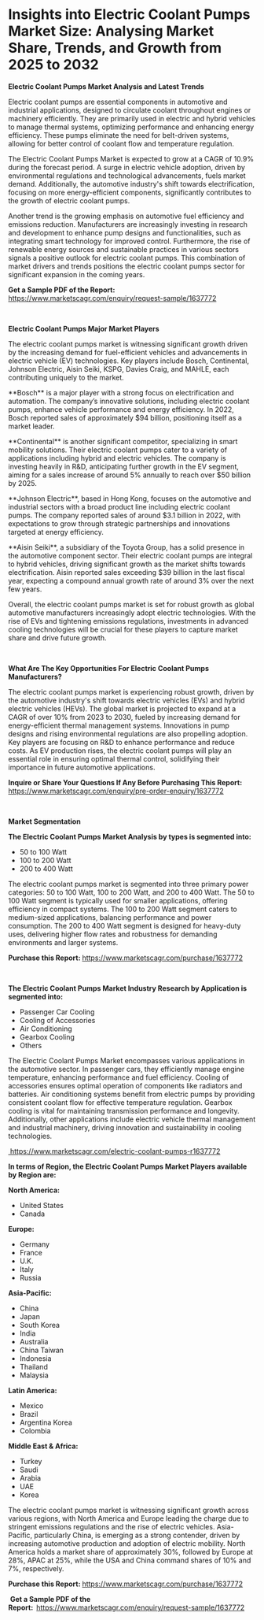 <p><h1>Insights into Electric Coolant Pumps Market Size: Analysing Market Share, Trends, and Growth from 2025 to 2032</h1></p><p><strong>Electric Coolant Pumps Market Analysis and Latest Trends</strong></p>
<p><p>Electric coolant pumps are essential components in automotive and industrial applications, designed to circulate coolant throughout engines or machinery efficiently. They are primarily used in electric and hybrid vehicles to manage thermal systems, optimizing performance and enhancing energy efficiency. These pumps eliminate the need for belt-driven systems, allowing for better control of coolant flow and temperature regulation.</p><p>The Electric Coolant Pumps Market is expected to grow at a CAGR of 10.9% during the forecast period. A surge in electric vehicle adoption, driven by environmental regulations and technological advancements, fuels market demand. Additionally, the automotive industry's shift towards electrification, focusing on more energy-efficient components, significantly contributes to the growth of electric coolant pumps. </p><p>Another trend is the growing emphasis on automotive fuel efficiency and emissions reduction. Manufacturers are increasingly investing in research and development to enhance pump designs and functionalities, such as integrating smart technology for improved control. Furthermore, the rise of renewable energy sources and sustainable practices in various sectors signals a positive outlook for electric coolant pumps. This combination of market drivers and trends positions the electric coolant pumps sector for significant expansion in the coming years.</p></p>
<p><strong>Get a Sample PDF of the Report:&nbsp;</strong> <a href="https://www.marketscagr.com/enquiry/request-sample/1637772?utm_campaign=3040&utm_medium=2&utm_source=Github&utm_content=ia&utm_term=18042025&utm_id=electric-coolant-pumps">https://www.marketscagr.com/enquiry/request-sample/1637772</a></p>
<p>&nbsp;</p>
<p><strong>Electric Coolant Pumps Major Market Players</strong></p>
<p><p>The electric coolant pumps market is witnessing significant growth driven by the increasing demand for fuel-efficient vehicles and advancements in electric vehicle (EV) technologies. Key players include Bosch, Continental, Johnson Electric, Aisin Seiki, KSPG, Davies Craig, and MAHLE, each contributing uniquely to the market.</p><p>**Bosch** is a major player with a strong focus on electrification and automation. The company’s innovative solutions, including electric coolant pumps, enhance vehicle performance and energy efficiency. In 2022, Bosch reported sales of approximately $94 billion, positioning itself as a market leader.</p><p>**Continental** is another significant competitor, specializing in smart mobility solutions. Their electric coolant pumps cater to a variety of applications including hybrid and electric vehicles. The company is investing heavily in R&D, anticipating further growth in the EV segment, aiming for a sales increase of around 5% annually to reach over $50 billion by 2025.</p><p>**Johnson Electric**, based in Hong Kong, focuses on the automotive and industrial sectors with a broad product line including electric coolant pumps. The company reported sales of around $3.1 billion in 2022, with expectations to grow through strategic partnerships and innovations targeted at energy efficiency.</p><p>**Aisin Seiki**, a subsidiary of the Toyota Group, has a solid presence in the automotive component sector. Their electric coolant pumps are integral to hybrid vehicles, driving significant growth as the market shifts towards electrification. Aisin reported sales exceeding $39 billion in the last fiscal year, expecting a compound annual growth rate of around 3% over the next few years.</p><p>Overall, the electric coolant pumps market is set for robust growth as global automotive manufacturers increasingly adopt electric technologies. With the rise of EVs and tightening emissions regulations, investments in advanced cooling technologies will be crucial for these players to capture market share and drive future growth.</p></p>
<p>&nbsp;</p>
<p><strong>What Are The Key Opportunities For Electric Coolant Pumps Manufacturers?</strong></p>
<p><p>The electric coolant pumps market is experiencing robust growth, driven by the automotive industry's shift towards electric vehicles (EVs) and hybrid electric vehicles (HEVs). The global market is projected to expand at a CAGR of over 10% from 2023 to 2030, fueled by increasing demand for energy-efficient thermal management systems. Innovations in pump designs and rising environmental regulations are also propelling adoption. Key players are focusing on R&D to enhance performance and reduce costs. As EV production rises, the electric coolant pumps will play an essential role in ensuring optimal thermal control, solidifying their importance in future automotive applications.</p></p>
<p><strong>Inquire or Share Your Questions If Any Before Purchasing This Report:</strong> <a href="https://www.marketscagr.com/enquiry/pre-order-enquiry/1637772?utm_campaign=3040&utm_medium=2&utm_source=Github&utm_content=ia&utm_term=18042025&utm_id=electric-coolant-pumps">https://www.marketscagr.com/enquiry/pre-order-enquiry/1637772</a></p>
<p>&nbsp;</p>
<p><strong>Market Segmentation</strong></p>
<p><strong>The Electric Coolant Pumps Market Analysis by types is segmented into:</strong></p>
<p><ul><li>50 to 100 Watt</li><li>100 to 200 Watt</li><li>200 to 400 Watt</li></ul></p>
<p><p>The electric coolant pumps market is segmented into three primary power categories: 50 to 100 Watt, 100 to 200 Watt, and 200 to 400 Watt. The 50 to 100 Watt segment is typically used for smaller applications, offering efficiency in compact systems. The 100 to 200 Watt segment caters to medium-sized applications, balancing performance and power consumption. The 200 to 400 Watt segment is designed for heavy-duty uses, delivering higher flow rates and robustness for demanding environments and larger systems.</p></p>
<p><strong>Purchase this Report:&nbsp;</strong><a href="https://www.marketscagr.com/purchase/1637772?utm_campaign=3040&utm_medium=2&utm_source=Github&utm_content=ia&utm_term=18042025&utm_id=electric-coolant-pumps">https://www.marketscagr.com/purchase/1637772</a></p>
<p>&nbsp;</p>
<p><strong>The Electric Coolant Pumps Market Industry Research by Application is segmented into:</strong></p>
<p><ul><li>Passenger Car Cooling</li><li>Cooling of Accessories</li><li>Air Conditioning</li><li>Gearbox Cooling</li><li>Others</li></ul></p>
<p><p>The Electric Coolant Pumps Market encompasses various applications in the automotive sector. In passenger cars, they efficiently manage engine temperature, enhancing performance and fuel efficiency. Cooling of accessories ensures optimal operation of components like radiators and batteries. Air conditioning systems benefit from electric pumps by providing consistent coolant flow for effective temperature regulation. Gearbox cooling is vital for maintaining transmission performance and longevity. Additionally, other applications include electric vehicle thermal management and industrial machinery, driving innovation and sustainability in cooling technologies.</p></p>
<p><a href="https://www.marketscagr.com/electric-coolant-pumps-r1637772?utm_campaign=3040&utm_medium=2&utm_source=Github&utm_content=ia&utm_term=18042025&utm_id=electric-coolant-pumps">&nbsp;https://www.marketscagr.com/electric-coolant-pumps-r1637772</a></p>
<p><strong>In terms of Region, the Electric Coolant Pumps Market Players available by Region are:</strong></p>
<p>
    <p> <strong> North America: </strong>
        <ul>
            <li>United States</li>
            <li>Canada</li>
        </ul>
        </p> 
    <p> <strong> Europe: </strong>
        <ul>
            <li>Germany</li>
            <li>France</li>
            <li>U.K.</li>
            <li>Italy</li>
            <li>Russia</li>
        </ul>
        </p> 
    <p> <strong> Asia-Pacific: </strong>
        <ul>
            <li>China</li>
            <li>Japan</li>
            <li>South Korea</li>
            <li>India</li>
            <li>Australia</li>
            <li>China Taiwan</li>
            <li>Indonesia</li>
            <li>Thailand</li>
            <li>Malaysia</li>
        </ul>
        </p> 
    <p> <strong> Latin America: </strong>
        <ul>
            <li>Mexico</li>
            <li>Brazil</li>
            <li>Argentina Korea</li>
            <li>Colombia</li>
        </ul>
        </p> 
    <p> <strong> Middle East & Africa: </strong>
        <ul>
            <li>Turkey</li>
            <li>Saudi</li>
            <li>Arabia</li>
            <li>UAE</li>
            <li>Korea</li>
        </ul>
    </p>
    </p>
<p><p>The electric coolant pumps market is witnessing significant growth across various regions, with North America and Europe leading the charge due to stringent emissions regulations and the rise of electric vehicles. Asia-Pacific, particularly China, is emerging as a strong contender, driven by increasing automotive production and adoption of electric mobility. North America holds a market share of approximately 30%, followed by Europe at 28%, APAC at 25%, while the USA and China command shares of 10% and 7%, respectively.</p></p>
<p><strong>Purchase this Report: </strong><a href="https://www.marketscagr.com/purchase/1637772?utm_campaign=3040&utm_medium=2&utm_source=Github&utm_content=ia&utm_term=18042025&utm_id=electric-coolant-pumps">https://www.marketscagr.com/purchase/1637772</a></p>
<p>&nbsp;<strong>Get a Sample PDF of the Report:&nbsp;&nbsp;</strong><a href="https://www.marketscagr.com/enquiry/request-sample/1637772?utm_campaign=3040&utm_medium=2&utm_source=Github&utm_content=ia&utm_term=18042025&utm_id=electric-coolant-pumps">https://www.marketscagr.com/enquiry/request-sample/1637772</a></p>
<p><strong></strong></p>
<p><p></p><p></p><p></p></p>